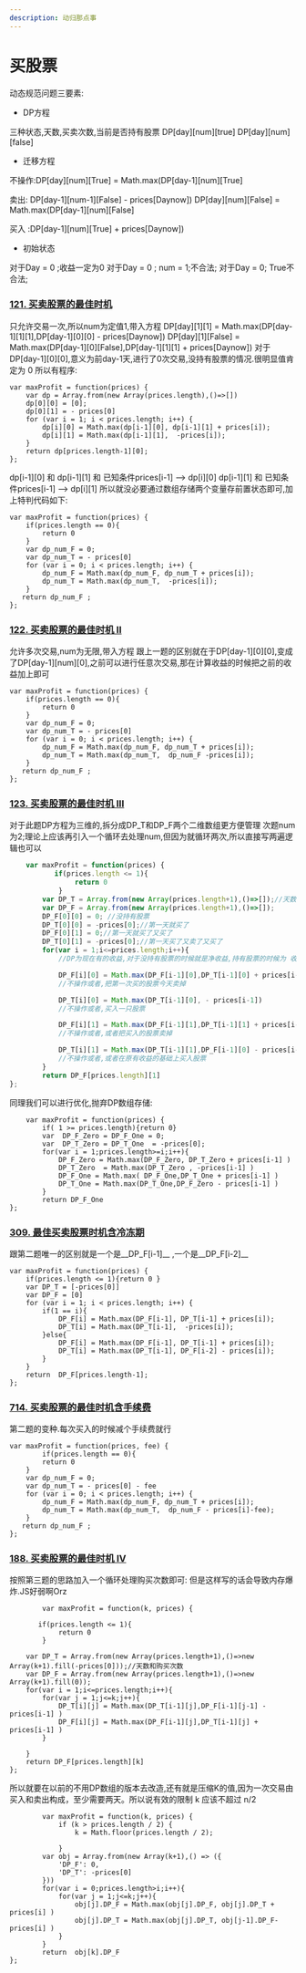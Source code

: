 ```yaml
---
description: 动归那点事
---
```


# 买股票

动态规范问题三要素:

* DP方程 &#x20;

三种状态,天数,买卖次数,当前是否持有股票 DP\[day]\[num]\[true] DP\[day]\[num]\[false]

* 迁移方程&#x20;

不操作:DP\[day]\[num]\[True] = Math.max(DP\[day-1]\[num]\[True]

卖出: DP\[day-1]\[num-1]\[False] - prices\[Daynow]) DP\[day]\[num]\[False] = Math.max(DP\[day-1]\[num]\[False]

买入 :DP\[day-1]\[num]\[True] + prices\[Daynow])

* 初始状态

对于Day = 0 ;收益一定为0 对于Day = 0 ; num = 1;不合法; 对于Day = 0; True不合法;

### [121. 买卖股票的最佳时机](https://leetcode-cn.com/problems/best-time-to-buy-and-sell-stock/)&#x20;

只允许交易一次,所以num为定值1,带入方程 DP\[day]\[1]\[1] = Math.max(DP\[day-1]\[1]\[1],DP\[day-1]\[0]\[0] - prices\[Daynow]) DP\[day]\[1]\[False] = Math.max(DP\[day-1]\[0]\[False],DP\[day-1]\[1]\[1] + prices\[Daynow]) 对于DP\[day-1]\[0]\[0],意义为前day-1天,进行了0次交易,没持有股票的情况.很明显值肯定为 0 所以有程序:

```
var maxProfit = function(prices) {
    var dp = Array.from(new Array(prices.length),()=>[])
    dp[0][0] = [0];
    dp[0][1] = - prices[0]
    for (var i = 1; i < prices.length; i++) {
        dp[i][0] = Math.max(dp[i-1][0], dp[i-1][1] + prices[i]);
        dp[i][1] = Math.max(dp[i-1][1],  -prices[i]);
    }
    return dp[prices.length-1][0]; 
};
```

dp\[i-1]\[0] 和 dp\[i-1]\[1] 和 已知条件prices\[i-1] —> dp\[i]\[0] dp\[i-1]\[1] 和 已知条件prices\[i-1] —> dp\[i]\[1] 所以就没必要通过数组存储两个变量存前置状态即可,加上特判代码如下:

```
var maxProfit = function(prices) {
    if(prices.length == 0){
        return 0
    }
    var dp_num_F = 0;
    var dp_num_T = - prices[0]
    for (var i = 0; i < prices.length; i++) {
        dp_num_F = Math.max(dp_num_F, dp_num_T + prices[i]);
        dp_num_T = Math.max(dp_num_T,  -prices[i]);
    }
   return dp_num_F ;  
};
```

### [122. 买卖股票的最佳时机 II](https://leetcode-cn.com/problems/best-time-to-buy-and-sell-stock-ii/)&#x20;

允许多次交易,num为无限,带入方程 跟上一题的区别就在于DP\[day-1]\[0]\[0],变成了DP\[day-1]\[num]\[0],之前可以进行任意次交易,那在计算收益的时候把之前的收益加上即可

```
var maxProfit = function(prices) {
    if(prices.length == 0){
        return 0
    }
    var dp_num_F = 0;
    var dp_num_T = - prices[0]
    for (var i = 0; i < prices.length; i++) {
        dp_num_F = Math.max(dp_num_F, dp_num_T + prices[i]);
        dp_num_T = Math.max(dp_num_T,  dp_num_F -prices[i]);
    }
   return dp_num_F ;  
};
```

### [123. 买卖股票的最佳时机 III](https://leetcode-cn.com/problems/best-time-to-buy-and-sell-stock-iii/)&#x20;

对于此题DP方程为三维的,拆分成DP\_T和DP\_F两个二维数组更方便管理 次题num为2;理论上应该再引入一个循环去处理num,但因为就循环两次,所以直接写两遍逻辑也可以

```javascript
    var maxProfit = function(prices) {
           if(prices.length <= 1){
                return 0
            }
        var DP_T = Array.from(new Array(prices.length+1),()=>[]);//天数和购买次数
        var DP_F = Array.from(new Array(prices.length+1),()=>[]);
        DP_F[0][0] = 0; //没持有股票
        DP_T[0][0] = -prices[0];//第一天就买了
        DP_F[0][1] = 0;//第一天就买了又买了
        DP_T[0][1] = -prices[0];//第一天买了又卖了又买了
        for(var i = 1;i<=prices.length;i++){
            //DP为现在有的收益,对于没持有股票的时候就是净收益,持有股票的时候为 收益-本金

            DP_F[i][0] = Math.max(DP_F[i-1][0],DP_T[i-1][0] + prices[i-1] )
            //不操作或者,把第一次买的股票今天卖掉

            DP_T[i][0] = Math.max(DP_T[i-1][0], - prices[i-1])
            //不操作或者,买入一只股票

            DP_F[i][1] = Math.max(DP_F[i-1][1],DP_T[i-1][1] + prices[i-1] )
            //不操作或者,或者把买入的股票卖掉

            DP_T[i][1] = Math.max(DP_T[i-1][1],DP_F[i-1][0] - prices[i-1] )
            //不操作或者,或者在原有收益的基础上买入股票
        }
        return DP_F[prices.length][1]
};
```

同理我们可以进行优化,抛弃DP数组存储:

```
    var maxProfit = function(prices) {
        if( 1 >= prices.length){return 0}
        var  DP_F_Zero = DP_F_One = 0; 
        var  DP_T_Zero = DP_T_One  = -prices[0];
        for(var i = 1;prices.length>=i;i++){
            DP_F_Zero = Math.max(DP_F_Zero, DP_T_Zero + prices[i-1] )
            DP_T_Zero  = Math.max(DP_T_Zero , -prices[i-1] )
            DP_F_One = Math.max( DP_F_One,DP_T_One + prices[i-1] )
            DP_T_One = Math.max(DP_T_One,DP_F_Zero - prices[i-1] )
        }
        return DP_F_One
};
```

### [309. 最佳买卖股票时机含冷冻期](https://leetcode-cn.com/problems/best-time-to-buy-and-sell-stock-with-cooldown/)&#x20;

跟第二题唯一的区别就是一个是\_\_DP\_F\[i-1]\_\_ ,一个是\_\_DP\_F\[i-2]\_\_

```
var maxProfit = function(prices) {
    if(prices.length <= 1){return 0 }
    var DP_T = [-prices[0]]
    var DP_F = [0]
    for (var i = 1; i < prices.length; i++) {
        if(1 == i){
            DP_F[i] = Math.max(DP_F[i-1], DP_T[i-1] + prices[i]);
            DP_T[i] = Math.max(DP_T[i-1],  -prices[i]);
        }else{
            DP_F[i] = Math.max(DP_F[i-1], DP_T[i-1] + prices[i]);
            DP_T[i] = Math.max(DP_T[i-1], DP_F[i-2] - prices[i]);
        }
    }
    return  DP_F[prices.length-1]; 
};
```

### [714. 买卖股票的最佳时机含手续费](https://leetcode-cn.com/problems/best-time-to-buy-and-sell-stock-with-transaction-fee/)&#x20;

第二题的变种.每次买入的时候减个手续费就行

```
var maxProfit = function(prices, fee) {
        if(prices.length == 0){
        return 0
    }
    var dp_num_F = 0;
    var dp_num_T = - prices[0] - fee
    for (var i = 0; i < prices.length; i++) {
        dp_num_F = Math.max(dp_num_F, dp_num_T + prices[i]);
        dp_num_T = Math.max(dp_num_T,  dp_num_F - prices[i]-fee);
    }
   return dp_num_F ; 
};
```

### [188. 买卖股票的最佳时机 IV](https://leetcode-cn.com/problems/best-time-to-buy-and-sell-stock-iv/)

按照第三题的思路加入一个循环处理购买次数即可: 但是这样写的话会导致内存爆炸.JS好弱啊Orz

```
        var maxProfit = function(k, prices) {
       
       if(prices.length <= 1){
            return 0
        }

    var DP_T = Array.from(new Array(prices.length+1),()=>new Array(k+1).fill(-prices[0]));//天数和购买次数
    var DP_F = Array.from(new Array(prices.length+1),()=>new Array(k+1).fill(0));
    for(var i = 1;i<=prices.length;i++){
        for(var j = 1;j<=k;j++){ 
            DP_T[i][j] = Math.max(DP_T[i-1][j],DP_F[i-1][j-1] - prices[i-1] )
            DP_F[i][j] = Math.max(DP_F[i-1][j],DP_T[i-1][j] + prices[i-1] )
        }

    }
    return DP_F[prices.length][k]
};
```

所以就要在以前的不用DP数组的版本去改造,还有就是压缩K的值,因为一次交易由买入和卖出构成，至少需要两天。所以说有效的限制 k 应该不超过 n/2

```
        var maxProfit = function(k, prices) {
            if (k > prices.length / 2) {
                k = Math.floor(prices.length / 2); 
			
            }
        var obj = Array.from(new Array(k+1),() => ({
            'DP_F': 0,
            'DP_T': -prices[0]
        }))
        for(var i = 0;prices.length>i;i++){
            for(var j = 1;j<=k;j++){
                obj[j].DP_F = Math.max(obj[j].DP_F, obj[j].DP_T + prices[i] )
                obj[j].DP_T = Math.max(obj[j].DP_T, obj[j-1].DP_F- prices[i] )
            }
        }
        return  obj[k].DP_F
};
```
